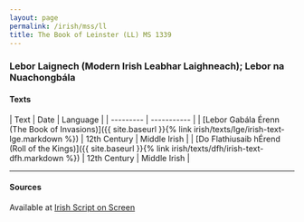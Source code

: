 ```yaml
---
layout: page
permalink: /irish/mss/ll
title: The Book of Leinster (LL) MS 1339
---
```

### Lebor Laignech (Modern Irish Leabhar Laighneach); Lebor na Nuachongbála

#### Texts

| Text | Date | Language |
| --------- | ----------- |
| [Lebor Gabála Érenn (The Book of Invasions)]({{ site.baseurl }}{% link irish/texts/lge/irish-text-lge.markdown %})  | 12th Century | Middle Irish |
| [Do Flathiusaib hÉrend (Roll of the Kings)]({{ site.baseurl }}{% link irish/texts/dfh/irish-text-dfh.markdown %})  | 12th Century | Middle Irish |

---
#### Sources

Available at [Irish Script on Screen](https://www.isos.dias.ie/TCD/TCD_MS_1339.html)